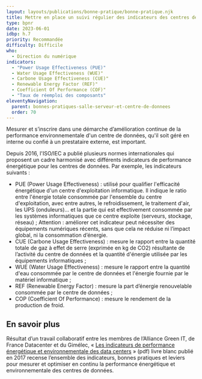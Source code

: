 ```yaml
---
layout: layouts/publications/bonne-pratique/bonne-pratique.njk
title: Mettre en place un suivi régulier des indicateurs des centres de données
type: bpnr
date: 2023-06-01
idbp: h.7
priority: Recommandée
difficulty: Difficile
who:
  - Direction du numérique
indicators:
  - "Power Usage Effectiveness (PUE)"
  - Water Usage Effectiveness (WUE)"
  - Carbone Usage Effectiveness (CUE)"
  - Renewable Energy Factor (REF)"
  - Coefficient Of Performance (COF)"
  - "Taux de réemploi des composants"
eleventyNavigation:
  parent: bonnes-pratiques-salle-serveur-et-centre-de-donnees
  order: 70
---
```


Mesurer et s’inscrire dans une démarche d’amélioration continue de la performance environnementale d'un centre de données, qu'il soit géré en interne ou confié à un prestataire externe, est important.

Depuis 2016, l'ISO/IEC a publié plusieurs normes internationales qui proposent un cadre harmonisé avec différents indicateurs de performance énergétique pour les centres de données. Par exemple, les indicateurs suivants :

* PUE (Power Usage Effectiveness) : utilisé pour qualifier l'efficacité énergétique d'un centre d'exploitation informatique. Il indique le ratio entre l'énergie totale consommée par l'ensemble du centre d'exploitation, avec entre autres, le refroidissement, le traitement d'air, les UPS (onduleurs)... et la partie qui est effectivement consommée par les systèmes informatiques que ce centre exploite (serveurs, stockage, réseau) ; Attention : améliorer cet indicateur peut nécessiter des équipements numériques récents, sans que cela ne réduise ni l’impact global, ni la consommation d’énergie.
* CUE (Carbone Usage Effectiveness) : mesure le rapport entre la quantité totale de gaz à effet de serre (exprimée en kg de CO2) résultante de l’activité du centre de données et la quantité d'énergie utilisée par les équipements informatiques ;
* WUE (Water Usage Effectiveness) : mesure le rapport entre la quantité d'eau consommée par le centre de données et l'énergie fournie par le matériel informatique ;
* REF (Renewable Energy Factor) : mesure la part d’énergie renouvelable consommée par le centre de données ;
* COP (Coefficient Of Performance) : mesure le rendement de la production de froid.

## En savoir plus

Résultat d’un travail collaboratif entre les membres de l’Alliance Green IT, de France Datacenter et du Gimélec, « [Les indicateurs de performance énergétique et environnementale des data centers](https://alliancegreenit.org/media/les-kpi-du-datacenter-agit-france-datacenter-gimelec-2017.pdf) » (pdf) livre blanc publié en 2017 recense l’ensemble des indicateurs, bonnes pratiques et leviers pour mesurer et optimiser en continu la performance énergétique et environnementale des centres de données.
